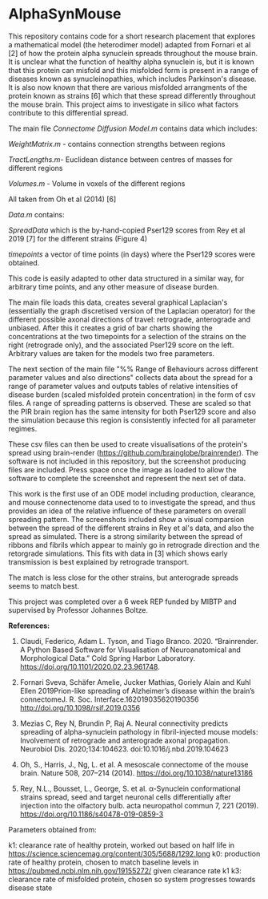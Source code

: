 # AlphaSynMouse

This repository contains code for a short research placement that explores a mathematical model (the heterodimer model) adapted from Fornari et al [2] of how the protein alpha synuclein spreads throughout the mouse brain. It is unclear what the function of healthy alpha synuclein is, but it is known that this protein can misfold and this misfolded form is present in a range of diseases known as synucleinopathies, which includes Parkinson's disease. It is also now known that there are various misfolded arrangments of the protein known as strains [6] which that these spread differently throughout the mouse brain. This project aims to investigate in silico what factors contribute to this differential spread. 


The main file _Connectome Diffusion Model.m_ contains data which includes:


_WeightMatrix.m_ - contains connection strengths between regions 

_TractLengths.m_- Euclidean distance between centres of masses for different regions

_Volumes.m_      - Volume in voxels of the different regions

All taken from Oh et al (2014) [6]

_Data.m_ contains:

_SpreadData_ which is the by-hand-copied Pser129 scores from Rey et al 2019 [7] for the different strains (Figure 4)

_timepoints_ a vector of time points (in days) where the Pser129 scores were obtained.

This code is easily adapted to other data structured in a similar way, for arbitrary time points, and any other measure of disease burden. 


The main file loads this data, creates several graphical Laplacian's (essentially the graph discretised version of the Laplacian operator) for the different possible axonal directions of travel: retrograde, anterograde and unbiased. After this it creates a grid of bar charts showing the concentrations at the two timepoints for a selection of the strains on the right (retrograde only), and the associated Pser129 score on the left. Arbitrary values are taken for the models two free parameters.

The next section of the main file "%% Range of Behaviours across different parameter values and also directions" collects data about the spread for a range of parameter values and outputs tables of relative intensities of disease burden (scaled misfolded protein concentration) in the form of csv files. A range of spreading patterns is observed. These are scaled so that the PIR brain region has the same intensity for both Pser129 score and also the simulation because this region is consistently infected for all parameter regimes.

These csv files can then be used to create visualisations of the protein's spread using brain-render (https://github.com/brainglobe/brainrender). The software is not included in this repository, but the screenshot producing files are included. Press space once the image as loaded to allow the software to complete the screenshot and represent the next set of data.

This work is the first use of an ODE model including production, clearance, and mouse connectenome data used to to investigate the spread, and thus provides an idea of the relative influence of these parameters on overall spreading pattern. The screenshots included show a visual comparsion between the spread of the different strains in Rey et al's data, and also the spread as simulated. There is a strong similarity between the spread of ribbons and fibrils which appear to mainly go in retrograde direction and the retorgrade simulations. This fits with data in [3] which shows early transmission is best explained by retrograde transport.

The match is less close for the other strains, but anterograde spreads seems to match best.

This project was completed over a 6 week REP funded by MIBTP and supervised by Professor Johannes Boltze.


**References:**


1.   Claudi, Federico, Adam L. Tyson, and Tiago Branco. 2020. “Brainrender. A Python Based Software for Visualisation of Neuroanatomical and Morphological Data.” Cold Spring Harbor Laboratory. https://doi.org/10.1101/2020.02.23.961748.


3.   Fornari Sveva, Schäfer Amelie, Jucker Mathias, Goriely Alain and Kuhl Ellen 2019Prion-like spreading of Alzheimer’s disease within the brain’s connectomeJ. R. Soc. Interface.162019035620190356 http://doi.org/10.1098/rsif.2019.0356


5. Mezias C, Rey N, Brundin P, Raj A. Neural connectivity predicts spreading of alpha-synuclein pathology in fibril-injected mouse models: Involvement of retrograde and anterograde axonal propagation. Neurobiol Dis. 2020;134:104623. doi:10.1016/j.nbd.2019.104623


6.   Oh, S., Harris, J., Ng, L. et al. A mesoscale connectome of the mouse brain. Nature 508, 207–214 (2014). https://doi.org/10.1038/nature13186


7.   Rey, N.L., Bousset, L., George, S. et al. α-Synuclein conformational strains spread, seed and target neuronal cells differentially after injection into the olfactory bulb. acta neuropathol commun 7, 221 (2019). https://doi.org/10.1186/s40478-019-0859-3


Parameters obtained from:

k1: clearance rate of healthy protein, worked out based on half life in https://science.sciencemag.org/content/305/5688/1292.long
k0: production rate of healthy protein, chosen to match baseline levels in https://pubmed.ncbi.nlm.nih.gov/19155272/ given clearance rate k1 
k3: clearance rate of misfolded protein, chosen so system progresses towards disease state

